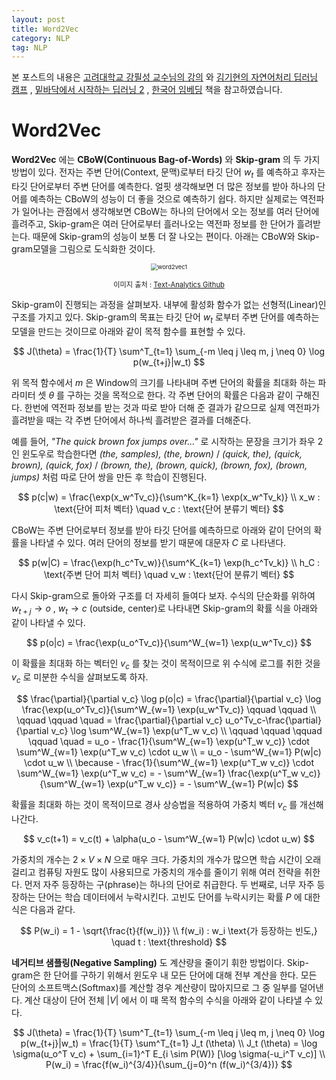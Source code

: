 ```yaml
---
layout: post
title: Word2Vec
category: NLP
tag: NLP
---
```




본 포스트의 내용은 [고려대학교 강필성 교수님의 강의](https://www.youtube.com/watch?v=pXCHYq6PXto&list=PLetSlH8YjIfVzHuSXtG4jAC2zbEAErXWm) 와 [김기현의 자연어처리 딥러닝 캠프](http://www.yes24.com/Product/Goods/74802622) , [밑바닥에서 시작하는 딥러닝 2](http://www.yes24.com/Product/Goods/72173703) , [한국어 임베딩](http://m.yes24.com/goods/detail/78569687) 책을 참고하였습니다.



# Word2Vec

**Word2Vec** 에는 **CBoW(Continuous Bag-of-Words)** 와 **Skip-gram** 의 두 가지 방법이 있다. 전자는 주변 단어(Context, 문맥)로부터 타깃 단어 $w_t$ 를 예측하고 후자는 타깃 단어로부터 주변 단어를 예측한다. 얼핏 생각해보면 더 많은 정보를 받아 하나의 단어를 예측하는 CBoW의 성능이 더 좋을 것으로 예측하기 쉽다. 하지만 실제로는 역전파가 일어나는 관점에서 생각해보면 CBoW는 하나의 단어에서 오는 정보를 여러 단어에 흘려주고, Skip-gram은 여러 단어로부터 흘러나오는 역전파 정보를 한 단어가 흘려받는다. 때문에 Skip-gram의 성능이 보통 더 잘 나오는 편이다. 아래는 CBoW와 Skip-gram모델을 그림으로 도식화한 것이다.

<p align="center"><img src="https://user-images.githubusercontent.com/45377884/85476034-3985bb00-b5f2-11ea-9894-4b7812edcc3c.png" alt="word2vec1" style="zoom:67%;" /></p>

<p align="center" style="font-size:80%">이미지 출처 : <a href="https://github.com/pilsung-kang/text-analytics">Text-Analytics Github</a></p>

Skip-gram이 진행되는 과정을 살펴보자. 내부에 활성화 함수가 없는 선형적(Linear)인 구조를 가지고 있다. Skip-gram의 목표는 타깃 단어 $w_t$ 로부터 주변 단어를 예측하는 모델을 만드는 것이므로 아래와 같이 목적 함수를 표현할 수 있다.

$$
J(\theta) = \frac{1}{T} \sum^T_{t=1} \sum_{-m \leq j \leq m, j \neq 0} \log p(w_{t+j}|w_t)
$$


위 목적 함수에서 $m$ 은 Window의 크기를 나타내며 주변 단어의 확률을 최대화 하는 파라미터 셋 $\theta$ 를 구하는 것을 목적으로 한다. 각 주변 단어의 확률은 다음과 같이 구해진다. 한번에 역전파 정보를 받는 것과 따로 받아 더해 준 결과가 같으므로 실제 역전파가 흘려받을 때는 각 주변 단어에서 하나씩 흘려받은 결과를 더해준다.

예를 들어, *"The quick brown fox jumps over..."* 로 시작하는 문장을 크기가 좌우 2인 윈도우로 학습한다면 *(the, samples), (the, brown)* / *(quick, the), (quick, brown), (quick, fox)* / *(brown, the), (brown, quick), (brown, fox), (brown, jumps)* 처럼 따로 단어 쌍을 만든 후 학습이 진행된다.


$$
p(c|w) = \frac{\exp(x_w^Tv_c)}{\sum^K_{k=1} \exp(x_w^Tv_k)} \\
x_w : \text{단어 피처 벡터} \quad v_c : \text{단어 분류기 벡터}
$$


CBoW는 주변 단어로부터 정보를 받아 타깃 단어를 예측하므로 아래와 같이 단어의 확률을 나타낼 수 있다. 여러 단어의 정보를 받기 때문에 대문자 $C$ 로 나타낸다.


$$
p(w|C) = \frac{\exp(h_c^Tv_w)}{\sum^K_{k=1} \exp(h_c^Tv_k)} \\
h_C : \text{주변 단어 피처 벡터} \quad v_w : \text{단어 분류기 벡터}
$$


다시 Skip-gram으로 돌아와 구조를 더 자세히 들여다 보자. 수식의 단순화를 위하여 $w_{t+j} \rightarrow o$ , $w_t \rightarrow c$ (outside, center)로 나타내면 Skip-gram의 확률 식을 아래와 같이 나타낼 수 있다.


$$
p(o|c) = \frac{\exp(u_o^Tv_c)}{\sum^W_{w=1} \exp(u_w^Tv_c)}
$$


이 확률을 최대화 하는 벡터인 $v_c$ 를 찾는 것이 목적이므로 위 수식에 로그를 취한 것을 $v_c$ 로 미분한 수식을 살펴보도록 하자.


$$
\frac{\partial}{\partial v_c} \log p(o|c) = \frac{\partial}{\partial v_c} \log \frac{\exp(u_o^Tv_c)}{\sum^W_{w=1} \exp(u_w^Tv_c)} \qquad \qquad \\
\qquad \qquad \quad = \frac{\partial}{\partial v_c} u_o^Tv_c-\frac{\partial}{\partial v_c} \log \sum^W_{w=1} \exp(u^T_w v_c) \\
\qquad \qquad \qquad \qquad \quad = u_o - \frac{1}{\sum^W_{w=1} \exp(u^T_w v_c)} \cdot \sum^W_{w=1} \exp(u^T_w v_c) \cdot u_w \\
= u_o - \sum^W_{w=1} P(w|c) \cdot u_w \\
\because - \frac{1}{\sum^W_{w=1} \exp(u^T_w v_c)} \cdot \sum^W_{w=1} \exp(u^T_w v_c) = - \sum^W_{w=1} \frac{\exp(u^T_w v_c)}{\sum^W_{w=1} \exp(u^T_w v_c)} = - \sum^W_{w=1} P(w|c)
$$


확률을 최대화 하는 것이 목적이므로 경사 상승법을 적용하여 가중치 벡터 $v_c$ 를 개선해나간다.


$$
v_c(t+1) = v_c(t) + \alpha(u_o - \sum^W_{w=1} P(w|c) \cdot u_w)
$$


가중치의 개수는 $2 \times V \times N$ 으로 매우 크다. 가중치의 개수가 많으면 학습 시간이 오래걸리고 컴퓨팅 자원도 많이 사용되므로 가중치의 개수를 줄이기 위해 여러 전략을 취한다. 먼저 자주 등장하는 구(phrase)는 하나의 단어로 취급한다. 두 번째로, 너무 자주 등장하는 단어는 학습 데이터에서 누락시킨다. 고빈도 단어를 누락시키는 확률 $P$ 에 대한 식은 다음과 같다.


$$
P(w_i) = 1 - \sqrt{\frac{t}{f(w_i)}} \\
f(w_i) : w_i \text{가 등장하는 빈도,} \quad t : \text{threshold}
$$


**네거티브 샘플링(Negative Sampling)** 도 계산량을 줄이기 휘한 방법이다. Skip-gram은 한 단어를 구하기 위해서 윈도우 내 모든 단어에 대해 전부 계산을 한다. 모든 단어의 소프트맥스(Softmax)를 계산할 경우 계산량이 많아지므로 그 중 일부를 덜어낸다. 계산 대상이 단어 전체 $\vert V \vert$ 에서 이 때 목적 함수의 수식을 아래와 같이 나타낼 수 있다.


$$
J(\theta) = \frac{1}{T} \sum^T_{t=1} \sum_{-m \leq j \leq m, j \neq 0} \log p(w_{t+j}|w_t) = \frac{1}{T} \sum^T_{t=1} J_t (\theta) \\
J_t (\theta) = \log \sigma(u_o^T v_c) + \sum_{i=1}^T E_{i \sim P(W)} [\log \sigma(-u_i^T v_c)] \\
P(w_i) = \frac{f(w_i)^{3/4}}{\sum_{j=0}^n (f(w_i)^{3/4})}
$$

